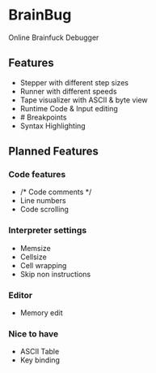 # BrainBug
Online Brainfuck Debugger 

## Features
- Stepper with different step sizes
- Runner with different speeds
- Tape visualizer with ASCII & byte view
- Runtime Code & Input editing
- \# Breakpoints
- Syntax Highlighting

## Planned Features

### Code features
- /* Code comments */
- Line numbers
- Code scrolling

### Interpreter settings
- Memsize
- Cellsize
- Cell wrapping
- Skip non instructions

### Editor
- Memory edit

### Nice to have
- ASCII Table
- Key binding
